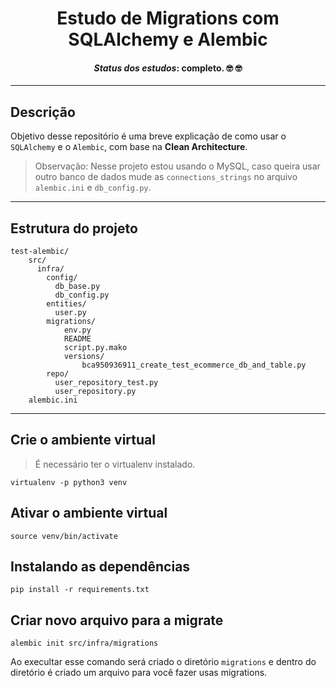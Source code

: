 <div align="center">
    <h1>
        Estudo de Migrations com SQLAlchemy e Alembic
    </h1>
    <h4>
        <i>Status dos estudos</i>: completo. 🤓 🤓 
    </h4> 
</div>

----

## Descrição

Objetivo desse repositório é uma breve explicação de como usar o `SQLAlchemy` e o `Alembic`, com base na **Clean Architecture**.

> Observação: Nesse projeto estou usando o MySQL, caso queira usar outro banco de dados mude as `connections_strings` no arquivo `alembic.ini` e `db_config.py`.

----

## Estrutura do projeto

```
test-alembic/
    src/
      infra/
        config/
          db_base.py
          db_config.py
        entities/
          user.py
        migrations/
            env.py
            README
            script.py.mako
            versions/
                bca950936911_create_test_ecommerce_db_and_table.py
        repo/
          user_repository_test.py        
          user_repository.py
    alembic.ini 
```

----

## Crie o ambiente virtual

> É necessário ter o virtualenv instalado.

```
virtualenv -p python3 venv
```

## Ativar o ambiente virtual

```
source venv/bin/activate
```

## Instalando as dependências

```
pip install -r requirements.txt
```

## Criar novo arquivo para a migrate

```
alembic init src/infra/migrations
```

Ao execultar esse comando será criado o diretório `migrations` e dentro do diretório é criado um arquivo para você fazer usas migrations.




